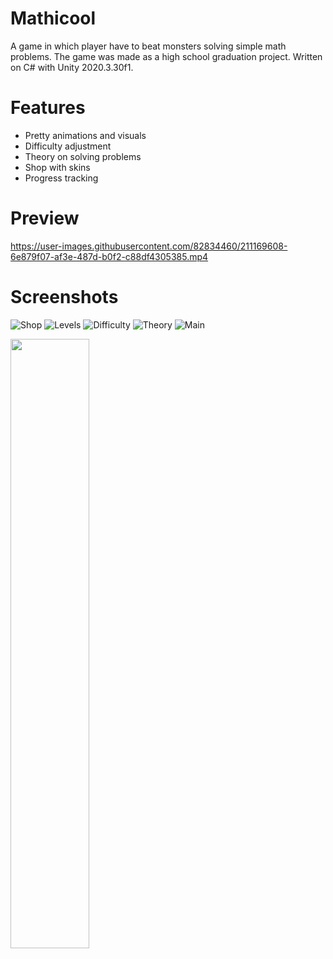 # Mathicool
A game in which player have to beat monsters solving simple math problems. The game was made as a high school graduation project. Written on C# with Unity 2020.3.30f1.

# Features

+ Pretty animations and visuals
+ Difficulty adjustment
+ Theory on solving problems
+ Shop with skins
+ Progress tracking

# Preview

https://user-images.githubusercontent.com/82834460/211169608-6e879f07-af3e-487d-b0f2-c88df4305385.mp4

# Screenshots

![Shop](https://user-images.githubusercontent.com/82834460/211169655-977370d8-9c59-43eb-a8ef-7b92f2537521.png)
![Levels](https://user-images.githubusercontent.com/82834460/211169656-f12c38cd-78be-454e-934f-2459addfa514.png)
![Difficulty](https://user-images.githubusercontent.com/82834460/211169657-651c1975-2e93-42ef-8aad-cd196c988b5a.png)
![Theory](https://user-images.githubusercontent.com/82834460/211169658-3d9836f3-47a6-4bb7-8cd7-9b05cd299a05.png)
![Main](https://user-images.githubusercontent.com/82834460/211169696-43e0c5a2-617b-4db8-96dd-195d87d96e74.jpg)

<img src="https://user-images.githubusercontent.com/82834460/211169696-43e0c5a2-617b-4db8-96dd-195d87d96e74.jpg" width=50% height=50%>
